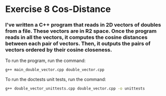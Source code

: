 # Exercise 8 Cos-Distance

### I've written a C++ program that reads in 2D vectors of doubles from a file. These vectors are in R2 space. Once the program reads in all the vectors, it computes the cosine distances between each pair of vectors. Then, it outputs the pairs of vectors ordered by their cosine closeness.

To run the program, run the command:

```bash
g++ main_double_vector.cpp double_vector.cpp
```

To run the doctests unit tests, run the command:

```bash
g++ double_vector_unittests.cpp double_vector.cpp -o unittests
```
